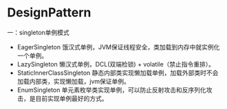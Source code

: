 # DesignPattern
一：singleton单例模式

- EagerSingleton 饿汉式单例，JVM保证线程安全，类加载到内存中就实例化一个单例。
- LazySingleton 懒汉式单例，DCL(双端检锁) + volatile（禁止指令重排）。
- StaticInnerClassSingleton 静态内部类实现懒加载单例，加载外部类时不会加载内部类，实现懒加载，jvm保证单例。
- EnumSingleton 单元素枚举类实现单例，可以防止反射攻击和反序列化攻击，是目前实现单例最好的方式。